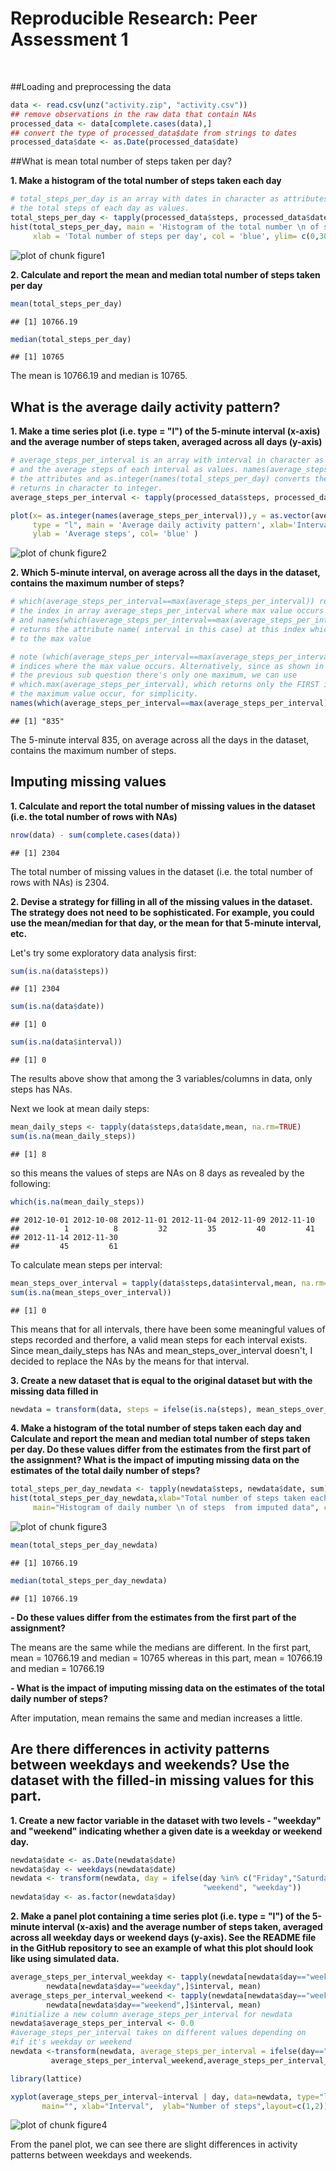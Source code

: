 
Reproducible Research: Peer Assessment 1                                                
========================================          
<br>




##Loading and preprocessing the data



```r
data <- read.csv(unz("activity.zip", "activity.csv"))
## remove observations in the raw data that contain NAs
processed_data <- data[complete.cases(data),]
## convert the type of processed_data$date from strings to dates 
processed_data$date <- as.Date(processed_data$date)
```

##What is mean total number of steps taken per day?

**1. Make a histogram of the total number of steps taken each day**


```r
# total_steps_per_day is an array with dates in character as attributes and 
# the total steps of each day as values.
total_steps_per_day <- tapply(processed_data$steps, processed_data$date, sum)
hist(total_steps_per_day, main = 'Histogram of the total number \n of steps taken each day', 
     xlab = 'Total number of steps per day', col = 'blue', ylim= c(0,30))
```

![plot of chunk figure1](figure/figure1-1.png) 


**2. Calculate and report the mean and median total number of steps taken per day**


```r
mean(total_steps_per_day)
```

```
## [1] 10766.19
```

```r
median(total_steps_per_day)
```

```
## [1] 10765
```
The mean is 10766.19 and median is 10765.

## What is the average daily activity pattern?


**1. Make a time series plot (i.e. type = "l") of the 5-minute interval (x-axis) 
and the average number of steps taken, averaged across all days (y-axis)**


```r
# average_steps_per_interval is an array with interval in character as attributes 
# and the average steps of each interval as values. names(average_steps_per_interval) 
# the attributes and as.integer(names(total_steps_per_day) converts the attibutes 
# returns in character to integer.
average_steps_per_interval <- tapply(processed_data$steps, processed_data$interval, mean)

plot(x= as.integer(names(average_steps_per_interval)),y = as.vector(average_steps_per_interval), 
     type = "l", main = 'Average daily activity pattern', xlab='Interval', 
     ylab = 'Average steps', col= 'blue' )
```

![plot of chunk figure2](figure/figure2-1.png) 
 


**2. Which 5-minute interval, on average across all the days in the dataset, contains 
   the maximum number of steps?**

```r
# which(average_steps_per_interval==max(average_steps_per_interval)) returns
# the index in array average_steps_per_interval where max value occurs
# and names(which(average_steps_per_interval==max(average_steps_per_interval)))
# returns the attribute name( interval in this case) at this index which correspons
# to the max value

# note (which(average_steps_per_interval==max(average_steps_per_interval)) returns ALL
# indices where the max value occurs. Alternatively, since as shown in the plot of 
# the previous sub question there's only one maximum, we can use 
# which.max(average_steps_per_interval), which returns only the FIRST index where 
# the maximum value occur, for simplicity.
names(which(average_steps_per_interval==max(average_steps_per_interval)))
```

```
## [1] "835"
```
The 5-minute interval 835, on average across all the days in the dataset, contains 
the maximum number of steps.
   
## Imputing missing values
 **1. Calculate and report the total number of missing values in the dataset (i.e. the total
    number of rows with NAs)**
    

```r
nrow(data) - sum(complete.cases(data))
```

```
## [1] 2304
```
The total number of missing values in the dataset (i.e. the total 
number of rows with NAs) is 2304.


**2. Devise a strategy for filling in all of the missing values in the dataset. The strategy 
   does not need to be sophisticated. For example, you could use the mean/median for that 
   day, or the mean for that 5-minute interval, etc.**


Let's try some exploratory data analysis first:


```r
sum(is.na(data$steps))
```

```
## [1] 2304
```

```r
sum(is.na(data$date))
```

```
## [1] 0
```

```r
sum(is.na(data$interval))
```

```
## [1] 0
```

The results above show that among the 3 variables/columns in data, only steps has NAs.

Next we look at mean daily steps:


```r
mean_daily_steps <- tapply(data$steps,data$date,mean, na.rm=TRUE)
sum(is.na(mean_daily_steps))
```

```
## [1] 8
```

so this means the values of steps are NAs on 8 days as revealed by the following:

```r
which(is.na(mean_daily_steps))
```

```
## 2012-10-01 2012-10-08 2012-11-01 2012-11-04 2012-11-09 2012-11-10 
##          1          8         32         35         40         41 
## 2012-11-14 2012-11-30 
##         45         61
```

To calculate mean steps per interval:

```r
mean_steps_over_interval = tapply(data$steps,data$interval,mean, na.rm=TRUE)
sum(is.na(mean_steps_over_interval))
```

```
## [1] 0
```

This means that for all intervals, there have been some meaningful values of steps
recorded and therfore, a valid mean steps for each interval exists. Since 
mean_daily_steps has NAs and mean_steps_over_interval doesn't, I decided to replace 
the NAs by the means for that interval.

 


**3. Create a new dataset that is equal to the original dataset but with the missing data filled in**

```r
newdata = transform(data, steps = ifelse(is.na(steps), mean_steps_over_interval, steps))
```

**4. Make a histogram of the total number of steps taken each day and Calculate and 
   report the mean and median total number of steps taken per day. Do these values 
   differ from the estimates from the first part of the assignment? What is the 
   impact of imputing missing data on the estimates of the total daily number of steps?**
   

```r
total_steps_per_day_newdata <- tapply(newdata$steps, newdata$date, sum)
hist(total_steps_per_day_newdata,xlab="Total number of steps taken each day",
     main="Histogram of daily number \n of steps  from imputed data", col = 'blue')
```

![plot of chunk figure3](figure/figure3-1.png) 

```r
mean(total_steps_per_day_newdata)
```

```
## [1] 10766.19
```

```r
median(total_steps_per_day_newdata)
```

```
## [1] 10766.19
```



**- Do these values differ from the estimates from the first part of the assignment?**

The means are the same while the medians are different. 
In the first part, mean = 10766.19 and median = 10765  whereas in this part, 
mean = 10766.19 and median = 10766.19

**- What is the impact of imputing missing data on the estimates of the total daily 
number of steps?**

After imputation, mean remains the same and median increases a little.



## Are there differences in activity patterns between weekdays and weekends? Use the dataset with the filled-in missing values for this part.

**1. Create a new factor variable in the dataset with two levels - "weekday" and 
   "weekend" indicating whether a given date is a weekday or weekend day.**

```r
newdata$date <- as.Date(newdata$date)
newdata$day <- weekdays(newdata$date)
newdata <- transform(newdata, day = ifelse(day %in% c("Friday","Saturday","Sunday"),
                                           "weekend", "weekday")) 
newdata$day <- as.factor(newdata$day)
```

**2. Make a panel plot containing a time series plot (i.e. type = "l") of the 5-minute
  interval (x-axis) and the average number of steps taken, averaged across all 
  weekday days or weekend days (y-axis). See the README file in the GitHub repository
  to see an example of what this plot should look like using simulated data.**


```r
average_steps_per_interval_weekday <- tapply(newdata[newdata$day=="weekday",]$steps, 
        newdata[newdata$day=="weekday",]$interval, mean)
average_steps_per_interval_weekend <- tapply(newdata[newdata$day=="weekend",]$steps, 
        newdata[newdata$day=="weekend",]$interval, mean)
#initialize a new column average_steps_per_interval for newdata
newdata$average_steps_per_interval <- 0.0
#average_steps_per_interval takes on different values depending on
#if it's weekday or weekend
newdata <-transform(newdata, average_steps_per_interval = ifelse(day=="weekend",
         average_steps_per_interval_weekend,average_steps_per_interval_weekday )) 

library(lattice)

xyplot(average_steps_per_interval~interval | day, data=newdata, type="l",
       main="", xlab="Interval",  ylab="Number of steps",layout=c(1,2))
```

![plot of chunk figure4](figure/figure4-1.png) 



From the panel plot, we can see there are slight differences in activity patterns between
weekdays and weekends.
